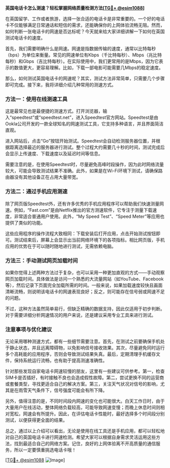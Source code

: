 **英国电话卡怎么测速？轻松掌握网络质量检测方法[[TG💪+ @esim1088](https://t.me/s/esim1088)]**

在英国留学、工作或者旅游，选择一张合适的电话卡是非常重要的。一个好的电话卡不仅能够满足日常通话和短信的需求，还能确保你的上网体验流畅无阻。然而，如何判断一张电话卡的网速是否达标呢？今天就来给大家详细讲解一下如何在英国测试电话卡的速度。

首先，我们需要明确什么是网速。网速是指数据传输的速度，通常以比特每秒（bps）为单位来衡量。常见的网速单位有Kbps（千比特每秒）、Mbps（兆比特每秒）和Gbps（吉比特每秒）。在实际使用中，我们更常用的是Mbps，因为它表示的数值更大，更容易理解。比如，下载一部电影可能需要几Mbps的稳定速度。

那么，如何测试英国电话卡的网速呢？其实，测试方法非常简单，只需要几个步骤即可完成。接下来，我将详细介绍几种常用的测速方式。

### 方法一：使用在线测速工具

这是最常见也是最便捷的测速方式。打开浏览器，输入“speedtest”或“speedtest.net”，进入Speedtest官方网站。Speedtest是由Ookla公司开发的一款全球知名的网速测试工具，它支持多种语言，并且界面简洁直观。

进入网站后，点击“Go”按钮开始测试。Speedtest会自动检测服务器位置，并根据距离选择最近的服务器进行测试。整个过程大约需要几十秒的时间，测试完成后会显示上传速度、下载速度以及延迟时间等信息。

需要注意的是，在使用Speedtest时，尽量避免高峰时段操作，因为此时网络流量较大，可能会导致测试结果不准确。此外，如果是在Wi-Fi环境下测试，请确保路由器没有其他设备正在占用大量带宽。

### 方法二：通过手机应用测速

除了网页版Speedtest外，还有许多优秀的手机应用程序可以帮助我们快速测量网速。例如，“Fast.com”是由Netflix推出的官方测速软件，它专注于测量下载速度，非常适合普通用户使用。此外，“My Speed Test”、“Speed Meter”等应用也提供了类似的功能。

这些应用程序的操作流程大致相同：下载安装后打开应用，点击开始测试按钮即可。测试结束后，屏幕上会显示出当前网络环境下的各项指标。相比网页版，手机应用的优势在于可以随时随地进行测试，无需依赖电脑。

### 方法三：手动测试网页加载时间

如果你觉得上述两种方法过于复杂，也可以采用一种更加直观的方式——手动观察网页加载时间。具体做法是访问一个熟悉的大流量网站（如YouTube、Facebook等），然后记录下页面完全加载所需的时间。一般来说，如果加载速度较快且画面清晰流畅，则说明该电话卡的网速表现良好；反之，则可能存在信号弱或网速不足的问题。

不过，这种方法虽然简单易行，但缺乏精确的数据支持，因此仅适用于初步判断。对于需要详细分析网速情况的用户来说，还是建议采用专业工具来进行测试。

### 注意事项与优化建议

无论采用哪种测速方式，都有一些细节需要注意。首先，在测试之前要确保手机处于静止状态，并且远离障碍物，以免影响信号接收效果。其次，尽量避免同时运行多个高耗能的应用程序，否则会导致测试结果失真。最后，定期清理手机缓存文件，保持系统运行流畅，也有助于提高测速准确性。

针对那些发现自家电话卡网速较慢的朋友，这里有一些建议可供参考。第一，检查SIM卡是否插好，有时接触不良也会造成假性故障。第二，尝试更换不同的运营商或套餐类型，寻找更适合自己的解决方案。第三，关注天气状况对信号的影响，尤其是在雨雪天气条件下，信号强度可能会有所下降。

另外，值得注意的是，不同时间段内网速的变化也可能很大。白天工作日时，由于大量用户在线活动，整体网络负载较高，可能导致网速变慢；而晚上休息时间则相对宽松，网速会有所提升。因此，在评估电话卡性能时，最好选择多个时间段分别测试，以便获得更全面的结果。

总之，通过以上介绍可以看出，无论是使用在线工具还是手机应用，都可以轻松地对自己的英国电话卡进行网速检测。希望大家可以根据自身需求灵活运用这些方法，找到最适合自己的网络方案。记住，良好的上网体验离不开高质量的通信服务，所以一定要慎重挑选电话卡哦！

[[TG💪+ @esim1088](https://t.me/s/esim1088) ![Image](https://i.postimg.cc/4NQfJmqS/Snipaste-2025-05-13-00-14-12.png)]